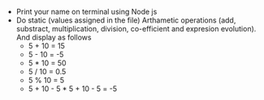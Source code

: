- Print your name on terminal using Node js
- Do static (values assigned in the file) Arthametic operations (add, substract, multiplication, division, co-efficient and expresion evolution). And display as follows
  - 5 + 10 = 15
  - 5 - 10 = -5
  - 5 * 10 = 50
  - 5 / 10 = 0.5
  - 5 % 10 = 5
  - 5 + 10 - 5 * 5 + 10 - 5 = -5
 
